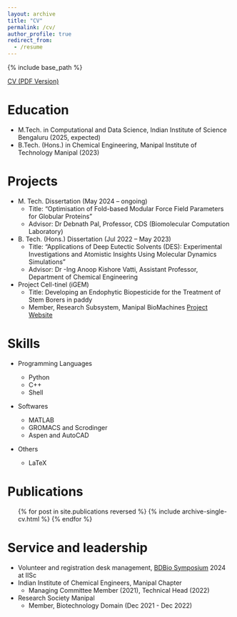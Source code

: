 ```yaml
---
layout: archive
title: "CV"
permalink: /cv/
author_profile: true
redirect_from:
  - /resume
---
```


{% include base_path %}

[CV (PDF Version)](Akshatha_CV_.pdf)

Education
======
* M.Tech. in Computational and Data Science, Indian Institute of Science Bengaluru (2025, expected)
* B.Tech. (Hons.) in Chemical Engineering, Manipal Institute of Technology Manipal (2023)

Projects
======
* M. Tech. Dissertation (May 2024 – ongoing)     
  * Title: “Optimisation of Fold-based Modular Force Field Parameters for Globular Proteins”
  * Advisor: Dr Debnath Pal, Professor, CDS (Biomolecular Computation Laboratory)
* B. Tech. (Hons.) Dissertation (Jul 2022 – May 2023)                                        
  * Title: “Applications of Deep Eutectic Solvents (DES): Experimental Investigations and Atomistic Insights Using Molecular Dynamics Simulations”                                    
  * Advisor: Dr -Ing Anoop Kishore Vatti, Assistant Professor, Department of Chemical Engineering
* Project Cell-tinel (iGEM)       
  * Title: Developing an Endophytic Biopesticide for the Treatment of Stem Borers in paddy
  * Member, Research Subsystem, Manipal BioMachines [Project Website](https://2021.igem.org/Team:MIT_MAHE)

    
Skills
======
* Programming Languages
  * Python
  * C++
  * Shell
* Softwares
  * MATLAB
  * GROMACS and Scrodinger
  * Aspen and AutoCAD
    
* Others
  * LaTeX
    
Publications
======
  <ul>{% for post in site.publications reversed %}
    {% include archive-single-cv.html %}
  {% endfor %}</ul>
  
Service and leadership
======
* Volunteer and registration desk management, [BDBio Symposium](https://www.bdbio.in/) 2024 at IISc
* Indian Institute of Chemical Engineers, Manipal Chapter
  * Managing Committee Member (2021), Technical Head (2022)
* Research Society Manipal
  * Member, Biotechnology Domain (Dec 2021 - Dec 2022)
